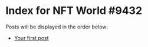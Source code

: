 # Index for NFT World #9432
Posts will be displayed in the order below:

- [Your first post](./001-first.md)

